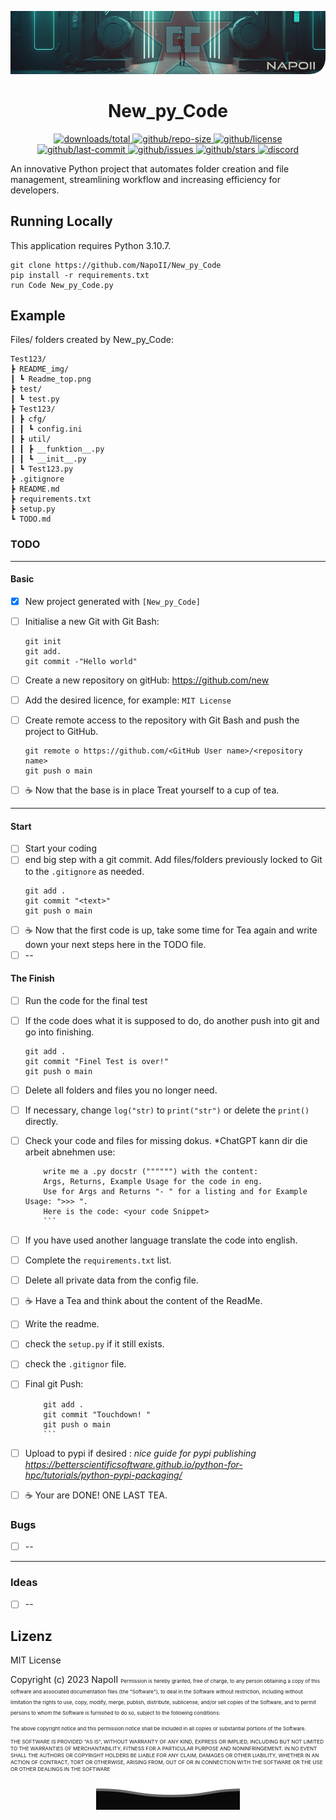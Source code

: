 <p align="center">
<a href="https://github.com/NapoII">
    <img src="Readme_top.png"  alt="NapoII">
</a>
</p>

<center>

# New_py_Code
</center>

<p align="center">
<a href="https://github.com/NapoII/New_py_Code/archive/refs/heads/main.zip">
    <img src="https://img.shields.io/github/downloads/NapoII/New_py_Code/total" alt="downloads/total">
</a>

<a href="https://github.com/NapoII/New_py_Code/archive/refs/heads/main.zip">
    <img src="https://img.shields.io/github/repo-size/NapoII/New_py_Code" alt="github/repo-size">
</a>

<a href="https://github.com/NapoII/New_py_Code/blob/main/LICENSE">
    <img src="https://img.shields.io/github/license/NapoII/New_py_Code" alt="github/license">
</a>

<a href="https://github.com/NapoII/New_py_Code/actions">
    <img src="https://img.shields.io/github/last-commit/NapoII/New_py_Code" alt="github/last-commit">
</a>

<a href="https://github.com/NapoII/New_py_Code/issues">
    <img src="https://img.shields.io/github/issues/NapoII/New_py_Code?style=plastic" alt="github/issues">
</a>

<a href="https://github.com/NapoII/New_py_Code/stargazers">
    <img src="https://img.shields.io/github/stars/NapoII/New_py_Code?style=social" alt="github/stars">
</a>

<a href="https://discord.gg/g7EW4P65">
    <img src="https://img.shields.io/discord/190307701169979393?style=plastic" alt="discord">
</a>
</p>

An innovative Python project that automates folder creation and file management, streamlining workflow and increasing efficiency for developers.
## Running Locally

This application requires Python 3.10.7.
```
git clone https://github.com/NapoII/New_py_Code
pip install -r requirements.txt
run Code New_py_Code.py
```

## Example
Files/ folders created by New_py_Code: 
```folder
Test123/
┣ README_img/
┃ ┗ Readme_top.png
┣ test/
┃ ┗ test.py
┣ Test123/
┃ ┣ cfg/
┃ ┃ ┗ config.ini
┃ ┣ util/
┃ ┃ ┣ __funktion__.py
┃ ┃ ┗ __init__.py
┃ ┗ Test123.py
┣ .gitignore
┣ README.md
┣ requirements.txt
┣ setup.py
┗ TODO.md
```
### TODO

---

#### Basic
- [x] New project generated with `[New_py_Code]`
- [ ] Initialise a new Git with Git Bash:
    ```Git Bash
    git init
    git add.
    git commit -"Hello world"
    ```
- [ ] Create a new repository on gitHub: https://github.com/new
- [ ] Add the desired licence, for example: `MIT License` 

- [ ] Create remote access to the repository with Git Bash and push the project to GitHub.
    ```Git Bash
    git remote o https://github.com/<GitHub User name>/<repository name>
    git push o main
    ```
- [ ] ☕ Now that the base is in place Treat yourself to a cup of tea.

---
#### Start

- [ ] Start your coding
- [ ] end big step with a git commit. Add files/folders previously locked to Git to the `.gitignore` as needed. 
    ```Git Bash
    git add .
    git commit "<text>"
    git push o main
    ```
- [ ] ☕ Now that the first code is up, take some time for Tea again and write down your next steps here in the TODO file.
- [ ] --

#### The Finish

- [ ] Run the code for the final test
- [ ] If the code does what it is supposed to do, do another push into git and go into finishing.
    ```Git Bash
    git add .
    git commit "Finel Test is over!"
    git push o main
    ```
- [ ] Delete all folders and files you no longer need.
- [ ] If necessary, change `log("str)` to `print("str")` or delete the `print()` directly.
- [ ] Check your code and files for missing dokus. *ChatGPT kann dir die arbeit abnehmen use: 
    ```ChatGPT promt:
        write me a .py docstr ("""""") with the content: 
        Args, Returns, Example Usage for the code in eng.
        Use for Args and Returns "- " for a listing and for Example Usage: ">>> ".
        Here is the code: <your code Snippet>
        ```
- [ ] If you have used another language translate the code into english.
- [ ] Complete the `requirements.txt` list.
- [ ] Delete all private data from the config file.
- [ ] ☕ Have a Tea and think about the content of the ReadMe.
- [ ] Write the readme.
- [ ] check the `setup.py` if it still exists.
- [ ] check the `.gitignor` file.
- [ ] Final git Push:
    ```Git Bash
        git add .
        git commit "Touchdown! "
        git push o main
        ```
- [ ] Upload to pypi if desired : *nice guide for pypi publishing https://betterscientificsoftware.github.io/python-for-hpc/tutorials/python-pypi-packaging/*

- [ ] ☕ Your are DONE! ONE LAST TEA.

### Bugs

- [ ] --


---

### Ideas


- [ ] --



## Lizenz

MIT License

Copyright (c) 2023 NapoII
<small><small><small>
Permission is hereby granted, free of charge, to any person obtaining a copy
of this software and associated documentation files (the "Software"), to deal
in the Software without restriction, including without limitation the rights
to use, copy, modify, merge, publish, distribute, sublicense, and/or sell
copies of the Software, and to permit persons to whom the Software is
furnished to do so, subject to the following conditions:

The above copyright notice and this permission notice shall be included in all
copies or substantial portions of the Software.

THE SOFTWARE IS PROVIDED "AS IS", WITHOUT WARRANTY OF ANY KIND, EXPRESS OR
IMPLIED, INCLUDING BUT NOT LIMITED TO THE WARRANTIES OF MERCHANTABILITY,
FITNESS FOR A PARTICULAR PURPOSE AND NONINFRINGEMENT. IN NO EVENT SHALL THE
AUTHORS OR COPYRIGHT HOLDERS BE LIABLE FOR ANY CLAIM, DAMAGES OR OTHER
LIABILITY, WHETHER IN AN ACTION OF CONTRACT, TORT OR OTHERWISE, ARISING FROM,
OUT OF OR IN CONNECTION WITH THE SOFTWARE OR THE USE OR OTHER DEALINGS IN THE
SOFTWARE
</small>

<p align="center">
<img src="https://raw.githubusercontent.com/NapoII/NapoII/233630a814f7979f575c7f764dbf1f4804b05332/Bottom.svg" alt="Github Stats" />
</p>

